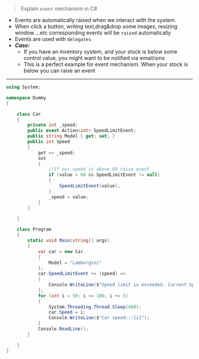 > Explain `event` mechanism in C#

- Events are automatically raised when we interact with the system.
- When click a button, writing text,drag&drop some images, resizing window ...etc  corresponding events will be `raised` automatically
- Events are used with `delegates`
- ***Case:***
    - If you have an inventory system, and your stock is below some control value, you might want to be notified via email/sms
    - This is a perfect example for event mechanism. When your stock is below you can raise an event
***    
```c#
using System;

namespace Dummy
{

    class Car
    {
        private int _speed;
        public event Action<int> SpeedLimitEvent;
        public string Model { get; set; }
        public int Speed
        {
            get => _speed;
            set
            {
                //If our speed is above 80 raise event
                if (value > 80 && SpeedLimitEvent != null)
                {
                    SpeedLimitEvent(value);
                }
                _speed = value;
            }
        }

    }

    class Program
    {
        static void Main(string[] args)
        {
            var car = new Car
            {
                Model = "Lamborgini"
            };
            car.SpeedLimitEvent += (speed) =>
            {
                Console.WriteLine($"Speed limit is exceeded. Current Speed:::{speed}");
            };
            for (int i = 50; i <= 100; i += 5)
            {
                System.Threading.Thread.Sleep(400);
                car.Speed = i;
                Console.WriteLine($"Car speed:::{i}");
            }
            Console.ReadLine();
        }

    }
}

```
